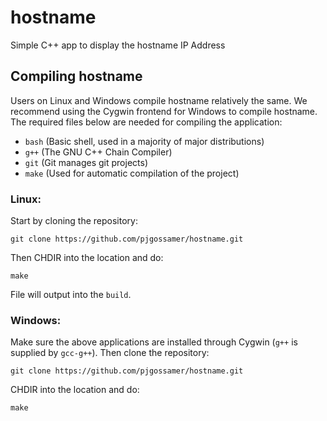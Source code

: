 # hostname
Simple C++ app to display the hostname IP Address

## Compiling hostname

Users on Linux and Windows compile hostname relatively the same. We recommend using the Cygwin frontend for Windows to compile hostname. The required files below are needed for compiling the application:

* `bash` (Basic shell, used in a majority of major distributions)
* `g++` (The GNU C++ Chain Compiler)
* `git` (Git manages git projects)
* `make` (Used for automatic compilation of the project)

### Linux:

Start by cloning the repository:

```
git clone https://github.com/pjgossamer/hostname.git
```

Then CHDIR into the location and do:

```
make
```

File will output into the `build`.

### Windows:

Make sure the above applications are installed through Cygwin (`g++` is supplied by `gcc-g++`). Then clone the repository:

```
git clone https://github.com/pjgossamer/hostname.git
```

CHDIR into the location and do:

```
make
```
